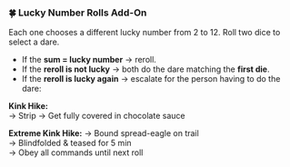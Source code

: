 ### 🍀 Lucky Number Rolls Add-On

Each one chooses a different lucky number from 2 to 12.
Roll two dice to select a dare.

- If the **sum = lucky number** → reroll.
- If the **reroll is not lucky** → both do the dare matching the **first die**.
- If the **reroll is lucky again** → escalate for the person having to do the dare:

**Kink Hike:**  
→ Strip
→ Get fully covered in chocolate sauce

**Extreme Kink Hike:**
→ Bound spread-eagle on trail  
→ Blindfolded & teased for 5 min  
→ Obey all commands until next roll
